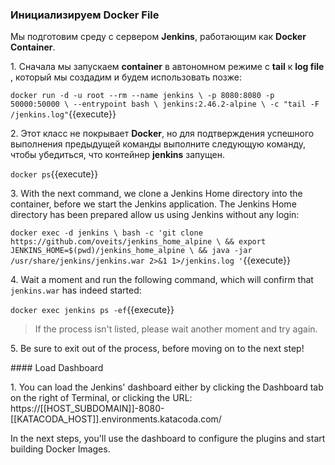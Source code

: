 ### Инициализируем **Docker File**

Мы подготовим среду с сервером **Jenkins**, работающим как **Docker Container**.

1\. Сначала мы запускаем **container**  в автономном режиме с **tail** к **log file** , который мы создадим и будем использовать позже:

`docker run -d -u root --rm --name jenkins \
    -p 8080:8080 -p 50000:50000 \
    --entrypoint bash \
    jenkins:2.46.2-alpine \
    -c "tail -F /jenkins.log"`{{execute}}

2\. Этот класс не покрывает **Docker**, но для подтверждения успешного выполнения предыдущей команды выполните следующую команду, чтобы убедиться, что контейнер **jenkins** запущен.

`docker ps`{{execute}}

3\. With the next command, we clone a Jenkins Home directory into the container, before we start the Jenkins application. The Jenkins Home directory has been prepared  allow us using Jenkins without any login:

`docker exec -d jenkins \
    bash -c 'git clone https://github.com/oveits/jenkins_home_alpine \
        && export JENKINS_HOME=$(pwd)/jenkins_home_alpine \
        && java -jar /usr/share/jenkins/jenkins.war 2>&1 1>/jenkins.log '`{{execute}}

4\. Wait a moment and run the following command, which will confirm that `jenkins.war` has indeed started:

`docker exec jenkins ps -ef`{{execute}}

> If the process isn't listed, please wait another moment and try again.

5\. Be sure to exit out of the process, before moving on to the next step!

#### Load Dashboard

1\. You can load the Jenkins' dashboard either by clicking the Dashboard tab on the right of Terminal, or clicking the URL: https://[[HOST_SUBDOMAIN]]-8080-[[KATACODA_HOST]].environments.katacoda.com/

In the next steps, you'll use the dashboard to configure the plugins and start building Docker Images.
